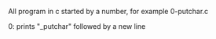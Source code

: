 All program in c started by a number, for example 0-putchar.c

0: prints "_putchar" followed by a new line

